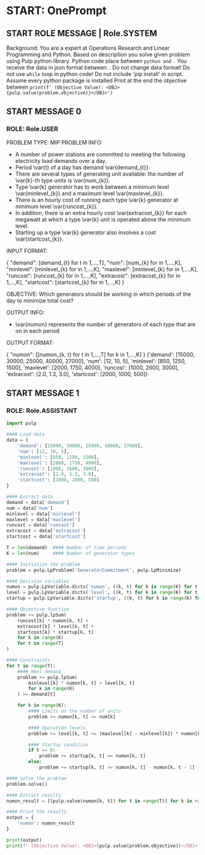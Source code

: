 # START: OnePrompt 
## START ROLE MESSAGE | Role.SYSTEM 
Background: You are a expert at Operations Research and Linear Programming and Python. Based on description you solve given problem using Pulp python library. Python code place between ```python and ```. You receive the data in json format between: <DATA></DATA>. Do not change data format! Do not use `while` loop in python code! Do not include 'pip install' in script. Assume every python package is installed Print at the end the objective between <OBJ></OBJ> `print(f' (Objective Value): <OBJ>{pulp.value(problem.objective)}</OBJ>')`  
## START MESSAGE 0 
### ROLE: Role.USER
<DESCRIPTION>
PROBLEM TYPE: MIP
PROBLEM INFO:

- A number of power stations are committed to meeting the following electricity load demands over a day.
- Period \var{t} of a day has demand \var{demand_{t}}.
- There are several types of generating unit available: the number of \var{k}-th type units is \var{num_{k}}.
- Type \var{k} generator has to work between a minimum level \var{minlevel_{k}} and a maximum level \var{maxlevel_{k}}. 
- There is an hourly cost of running each type \var{k} generator at minimum level \var{runcost_{k}}. 
- In addition, there is an extra hourly cost \var{extracost_{k}} for each megawatt at which a type \var{k} unit is operated above the minimum level. 
- Starting up a type \var{k} generator also involves a cost \var{startcost_{k}}.


INPUT FORMAT:

{
    "demand": [demand_{t} for t in 1,...,T],
    "num": [num_{k} for in 1,...,K],
    "minlevel": [minlevel_{k} for in 1,...,K],
    "maxlevel": [minlevel_{k} for in 1,...,K],
    "runcost": [runcost_{k} for in 1,...,K],
    "extracost": [extracost_{k} for in 1,...,K],
    "startcost": [startcost_{k} for in 1,...,K]
}


OBJECTIVE: Which generators should be working in which periods of the day to minimize total cost?

OUTPUT INFO:

- \var{numon} represents the number of generators of each type that are on in each period

OUTPUT FORMAT:

{
    "numon": [[numon_{k, t} for t in 1,...,T] for k in 1,...,K]
}
</DESCRIPTION>
<DATA>
{'demand': [15000, 30000, 25000, 40000, 27000], 'num': [12, 10, 5], 'minlevel': [850, 1250, 1500], 'maxlevel': [2000, 1750, 4000], 'runcost': [1000, 2600, 3000], 'extracost': [2.0, 1.3, 3.0], 'startcost': [2000, 1000, 500]}</DATA>


## START MESSAGE 1 
### ROLE: Role.ASSISTANT
```python
import pulp

#### Load data
data = {
    'demand': [15000, 30000, 25000, 40000, 27000],
    'num': [12, 10, 5],
    'minlevel': [850, 1250, 1500],
    'maxlevel': [2000, 1750, 4000],
    'runcost': [1000, 2600, 3000],
    'extracost': [2.0, 1.3, 3.0],
    'startcost': [2000, 1000, 500]
}

#### Extract data
demand = data['demand']
num = data['num']
minlevel = data['minlevel']
maxlevel = data['maxlevel']
runcost = data['runcost']
extracost = data['extracost']
startcost = data['startcost']

T = len(demand)  #### Number of time periods
K = len(num)     #### Number of generator types

#### Initialize the problem
problem = pulp.LpProblem('GeneratorCommitment', pulp.LpMinimize)

#### Decision variables
numon = pulp.LpVariable.dicts('numon', ((k, t) for k in range(K) for t in range(T)), lowBound=0, cat='Integer')
level = pulp.LpVariable.dicts('level', ((k, t) for k in range(K) for t in range(T)), lowBound=0, cat='Continuous')
startup = pulp.LpVariable.dicts('startup', ((k, t) for k in range(K) for t in range(T)), cat='Binary')

#### Objective function
problem += pulp.lpSum(
    runcost[k] * numon[k, t] +
    extracost[k] * level[k, t] +
    startcost[k] * startup[k, t]
    for k in range(K)
    for t in range(T)
)

#### Constraints
for t in range(T):
    #### Meet demand
    problem += pulp.lpSum(
        minlevel[k] * numon[k, t] + level[k, t]
        for k in range(K)
    ) >= demand[t]

    for k in range(K):
        #### Limits on the number of units
        problem += numon[k, t] <= num[k]

        #### Operation levels
        problem += level[k, t] <= (maxlevel[k] - minlevel[k]) * numon[k, t]

        #### Startup condition
        if t == 0:
            problem += startup[k, t] == numon[k, t]
        else:
            problem += startup[k, t] >= numon[k, t] - numon[k, t - 1]

#### Solve the problem
problem.solve()

#### Extract results
numon_result = [[pulp.value(numon[k, t]) for t in range(T)] for k in range(K)]

#### Print the results
output = {
    'numon': numon_result
}

print(output)
print(f' (Objective Value): <OBJ>{pulp.value(problem.objective)}</OBJ>')
```

